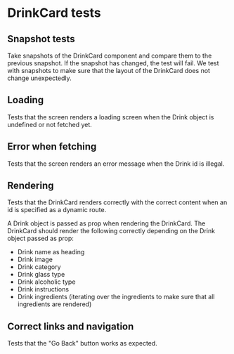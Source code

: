 # DrinkCard tests

## Snapshot tests

Take snapshots of the DrinkCard component and compare them to the previous snapshot. If the snapshot has changed, the test will fail.
We test with snapshots to make sure that the layout of the DrinkCard does not change unexpectedly.

## Loading

Tests that the screen renders a loading screen when the Drink object is undefined or not fetched yet.

## Error when fetching

Tests that the screen renders an error message when the Drink id is illegal.

## Rendering

Tests that the DrinkCard renders correctly with the correct content when an id is specified as a dynamic route.

A Drink object is passed as prop when rendering the DrinkCard. The DrinkCard should render the following correctly depending on the Drink object passed as prop:

- Drink name as heading
- Drink image
- Drink category
- Drink glass type
- Drink alcoholic type
- Drink instructions
- Drink ingredients (iterating over the ingredients to make sure that all ingredients are rendered)

## Correct links and navigation

Tests that the "Go Back" button works as expected.
